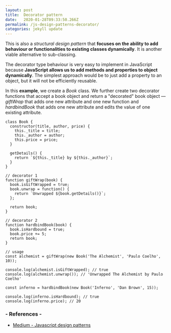 ```yaml
---
layout: post
title:  Decorator pattern
date:   2020-01-28T09:33:50.266Z
permalink: /js-design-patterns-decorator/
categories: jekyll update
---
```

This is also a *structural design pattern* that **focuses on the ability to add behaviour or functionalities to existing classes dynamically**. It is another viable alternative to sub-classing.

The decorator type behaviour is very easy to implement in JavaScript because **JavaScript allows us to add methods and properties to object dynamically**. The simplest approach would be to just add a property to an object, but it will not be efficiently reusable.

In this **example**, we create a *Book* class. We further create two decorator functions that accept a book object and return a "decorated" book object — *giftWrap* that adds one new attribute and one new function and *hardbindBook* that adds one new attribute and edits the value of one existing attribute.

```
class Book {
  constructor(title, author, price) {
    this._title = title;
    this._author = author;
    this.price = price;
  }

  getDetails() {
    return `${this._title} by ${this._author}`;
  }
}

// decorator 1
function giftWrap(book) {
  book.isGiftWrapped = true;
  book.unwrap = function() {
    return `Unwrapped ${book.getDetails()}`;
  };

  return book;
}

// decorator 2
function hardbindBook(book) {
  book.isHardbound = true;
  book.price += 5;
  return book;
}

// usage
const alchemist = giftWrap(new Book('The Alchemist', 'Paulo Coelho', 10));

console.log(alchemist.isGiftWrapped); // true
console.log(alchemist.unwrap()); // 'Unwrapped The Alchemist by Paulo Coelho'

const inferno = hardbindBook(new Book('Inferno', 'Dan Brown', 15));

console.log(inferno.isHardbound); // true
console.log(inferno.price); // 20
```


### - References -

- [Medium - Javascript design patterns](https://medium.com/better-programming/javascript-design-patterns-25f0faaaa15)

